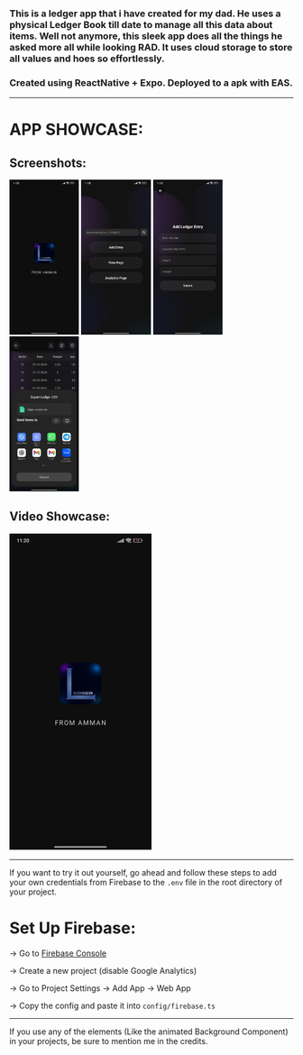### This is a ledger app that i have created for my dad. He uses a physical Ledger Book till date to manage all this data about items. Well not anymore, this sleek app does all the things he asked more all while looking RAD. It uses cloud storage to store all values and hoes so effortlessly.
### Created using ReactNative + Expo. Deployed to a apk with EAS.

---

# **APP SHOWCASE:**

## Screenshots:
<img src="https://github.com/AmmanRaikar/LedgerReactNativeAPP/blob/main/Showcase/Screenshot_2025-08-05-23-20-00-181_com.ammanraikar.LedgerReactNativeAPP.jpg" alt="Splash Screen image" width="24.5%"/> <img src="https://github.com/AmmanRaikar/LedgerReactNativeAPP/blob/main/Showcase/Screenshot_2025-08-05-23-20-03-173_com.ammanraikar.LedgerReactNativeAPP.jpg" alt="Home Screen image" width="24.5%"/> <img src="https://github.com/AmmanRaikar/LedgerReactNativeAPP/blob/main/Showcase/Screenshot_2025-08-05-23-20-22-575_com.ammanraikar.LedgerReactNativeAPP.jpg" alt="Add Screen image" width="24.5%"/> <img src="https://github.com/AmmanRaikar/LedgerReactNativeAPP/blob/main/Showcase/Screenshot_2025-08-05-23-20-43-454_android.jpg" alt="Exporting Database image" width="24.5%"/>

## Video Showcase:

  [<img src="https://github.com/AmmanRaikar/LedgerReactNativeAPP/blob/main/Showcase/Screenshot_2025-08-05-23-20-00-181_com.ammanraikar.LedgerReactNativeAPP.jpg" alt="Splash Screen image" width="50%"/>](https://github.com/AmmanRaikar/LedgerReactNativeAPP/blob/main/Showcase/MP4_20250805_233142VLOG.mp4)

---

If you want to try it out yourself, go ahead and follow these steps to add your own credentials from Firebase to the `.env` file in the root directory of your project.

# **Set Up Firebase:**

-> Go to [Firebase Console](https://console.firebase.google.com)

-> Create a new project (disable Google Analytics)

-> Go to Project Settings → Add App → Web App

-> Copy the config and paste it into `config/firebase.ts`



---
If you use any of the elements (Like the animated Background Component) in your projects, be sure to mention me in the credits.
